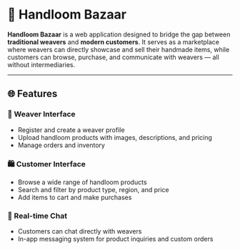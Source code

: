 # 🧵 Handloom Bazaar

**Handloom Bazaar** is a web application designed to bridge the gap between **traditional weavers** and **modern customers**. It serves as a marketplace where weavers can directly showcase and sell their handmade items, while customers can browse, purchase, and communicate with weavers — all without intermediaries.

---

## 🌐 Features

### 🧶 Weaver Interface
- Register and create a weaver profile  
- Upload handloom products with images, descriptions, and pricing  
- Manage orders and inventory  

### 🛍️ Customer Interface
- Browse a wide range of handloom products  
- Search and filter by product type, region, and price  
- Add items to cart and make purchases  

### 💬 Real-time Chat
- Customers can chat directly with weavers  
- In-app messaging system for product inquiries and custom orders  
